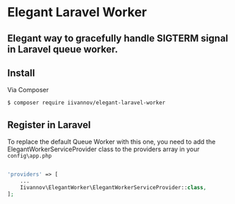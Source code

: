 # Elegant Laravel Worker

Elegant way to gracefully handle SIGTERM signal in Laravel queue worker.
----------


## Install

Via Composer

``` bash
$ composer require iivannov/elegant-laravel-worker
```


## Register in Laravel

To replace the default Queue Worker with this one, you need to add the ElegantWorkerServiceProvider class to the providers array in your `config\app.php`

``` php

'providers' => [
    ...
    Iivannov\ElegantWorker\ElegantWorkerServiceProvider::class,
];

```
